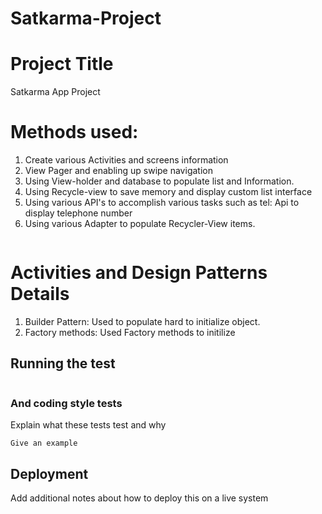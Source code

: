 # Satkarma-Project

# Project Title

Satkarma App Project

#  Methods used:

1) Create various Activities and screens information
2) View Pager and enabling up swipe navigation
3) Using View-holder and database to populate list and Information.
4) Using Recycle-view to save memory and display custom list interface
5) Using various API's to accomplish various tasks such as tel: Api to display telephone number
6) Using various Adapter to populate Recycler-View items.

```
```

# Activities and Design Patterns Details

1) Builder Pattern: Used to populate hard to initialize object.
2) Factory methods: Used Factory methods to initilize 

## Running the test

```
```

### And coding style tests

Explain what these tests test and why

```
Give an example
```

## Deployment

Add additional notes about how to deploy this on a live system
